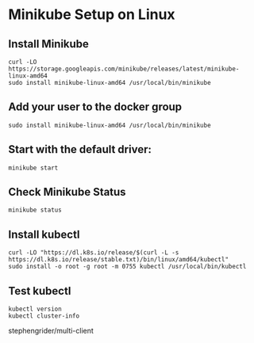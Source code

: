 # Minikube Setup on Linux

## Install Minikube
```
curl -LO https://storage.googleapis.com/minikube/releases/latest/minikube-linux-amd64
sudo install minikube-linux-amd64 /usr/local/bin/minikube
```

## Add your user to the docker group
```
sudo install minikube-linux-amd64 /usr/local/bin/minikube
```

## Start with the default driver:
```
minikube start
```

## Check Minikube Status
```
minikube status
```

## Install kubectl

```
curl -LO "https://dl.k8s.io/release/$(curl -L -s https://dl.k8s.io/release/stable.txt)/bin/linux/amd64/kubectl"
sudo install -o root -g root -m 0755 kubectl /usr/local/bin/kubectl
```

## Test kubectl
```
kubectl version
kubectl cluster-info
```


stephengrider/multi-client
